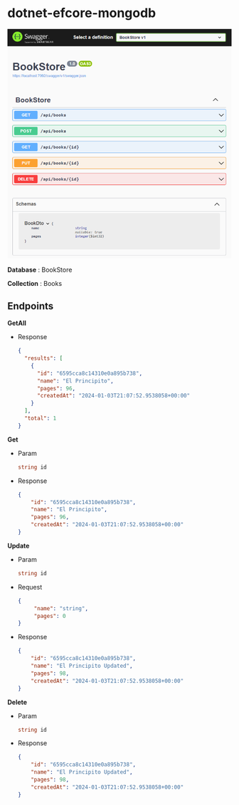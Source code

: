 
# dotnet-efcore-mongodb

![enter image description here](/docs/swagger.png)

**Database** : BookStore

**Collection** : Books

## Endpoints

**GetAll**
- Response
	```json
	{
	  "results": [
	    {
	      "id": "6595cca8c14310e0a895b738",
	      "name": "El Principito",
	      "pages": 96,
	      "createdAt": "2024-01-03T21:07:52.9538058+00:00"
	    }
	  ],
	  "total": 1
	}
	```
**Get**
- Param
	```csharp
	string id
	```
- Response	
	```json
	{
		"id": "6595cca8c14310e0a895b738",
		"name": "El Principito",
		"pages": 96,
		"createdAt": "2024-01-03T21:07:52.9538058+00:00"
	}
	```
**Update**
- Param 
	```csharp
	string id
	```
- Request
	```json
	{
		 "name": "string",
		 "pages": 0
	}
	```   
 - Response
	```json
	{
		"id": "6595cca8c14310e0a895b738",
		"name": "El Principito Updated",
		"pages": 98,
		"createdAt": "2024-01-03T21:07:52.9538058+00:00"
	}
	```
**Delete**
-	Param 
	```csharp
	string id
	```  
 - Response
	```json
	{
		"id": "6595cca8c14310e0a895b738",
		"name": "El Principito Updated",
		"pages": 98,
		"createdAt": "2024-01-03T21:07:52.9538058+00:00"
	}
	```	